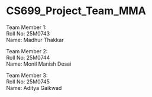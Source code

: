 # CS699_Project_Team_MMA

Team Member 1: <br>
Roll No: 25M0743 <br>
Name: Madhur Thakkar <br>

Team Member 2: <br>
Roll No: 25M0744 <br>
Name: Monil Manish Desai <br>
 
Team Member 3:<br>
Roll No: 25M0745<br>
Name: Aditya Gaikwad<br>
